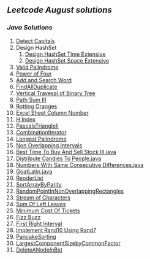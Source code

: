 ## _Leetcode August solutions_

### <em> Java Solutions </em>
1) [Detect Capitals](/August2020/Solution_DetectCapital.java)
2) Design HashSet
    1) [Design HashSet Time Extensive](/August2020/MyHashSet.java)
    2) [Design HashSet Space Extensive](/August2020/MyHashSet_MemoryExtensive.java)
3) [Valid Palindrome](/August2020/ValidPalindrome.java)
4) [Power of Four](/August2020/PowerOfFour.java)
5) [Add and Search Word](/August2020/AddAndSearchWord.java)
6) [FindAllDuplicate](/August2020/FIndAllDuplicate.java)
7) [Vertical Travesal of Binary Tree](/August2020/VerticalTraversalOfABinaryTree.java)
8) [Path Sum III](/August2020/PathSumIII.java)
9) [Rotting Oranges](/August2020/RottingOrganges.java)
10) [Excel Sheet Column Number](/August2020/ExcelSheetColumnNumber.java)
11) [H Index](/August2020/HIndex.java)
12) [PascalsTriangleII](/August2020/PascalsTriangleII.java)
13) [CombinationIterator](/August2020/CombinationIterator.java)
14) [Longest Palindrome](/August2020/LongestPalindrome.java)
15) [Non Overlapping Intervals](/August2020/NonOverlappingIntervals.java)
16) [Best Time To Buy And Sell Stock III.java](/August2020/BestTimeToBuyAndSellStockIII.java)
17) [Distribute Candies To People.java](/August2020/DistributeCandiesToPeople.java)
18) [Numbers With Same Consecutive Differences.java](/August2020/NumbersWithSameConsecutiveDifferences.java)
19) [GoatLatin.java](/August2020/GoatLatin.java)
20) [ReoderList](/August2020/ReorderList.java)
21) [SortArrayByParity](/August2020/SortArrayByPartiy.java)
22) [RandomPointInNonOverlappingRectangles](/August2020/RandomPointInNonOverlappingRectangles.java)
23) [Stream of Characters](/August2020/StreamChecker.java)
24) [Sum Of Left Leaves](/August2020/SumOfLeftLeaves.java)
25) [Minimum Cost Of Tickets](/August2020/MinimumCostOfTickets.java)
26) [Fizz Buzz](/August2020/FizzBuzz.java)
27) [First Right Interval](/August2020/FizzBuzz.java)
28) [Implement Rand10 Using Rand7](/August2020/ImplementRand10UsingRand7.java)
29) [PancakeSorting](/August2020/PancakeSorting.java)
30) [LargestComponentSizebyCommonFactor](/August2020/LargestComponentSizebyCommonFactor.java)
31) [DeleteANodeInBst](/August2020/DeleteANodeInBst.java)
